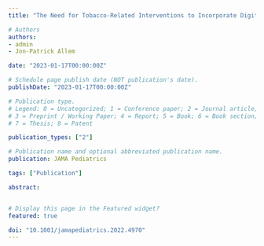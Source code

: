 ```yaml
---
title: "The Need for Tobacco-Related Interventions to Incorporate Digital Media Literacy"

# Authors
authors:
- admin
- Jon-Patrick Allem

date: "2023-01-17T00:00:00Z"

# Schedule page publish date (NOT publication's date).
publishDate: "2023-01-17T00:00:00Z"

# Publication type.
# Legend: 0 = Uncategorized; 1 = Conference paper; 2 = Journal article;
# 3 = Preprint / Working Paper; 4 = Report; 5 = Book; 6 = Book section;
# 7 = Thesis; 8 = Patent

publication_types: ["2"]

# Publication name and optional abbreviated publication name.
publication: JAMA Pediatrics

tags: ["Publication"]

abstract: 


# Display this page in the Featured widget?
featured: true

doi: "10.1001/jamapediatrics.2022.4970"
---
```









